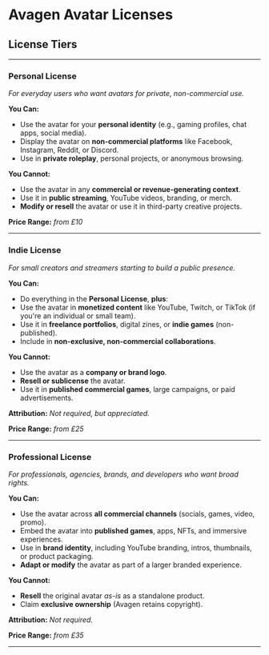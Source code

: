 # Avagen Avatar Licenses

## License Tiers

---

### Personal License  
*For everyday users who want avatars for private, non-commercial use.*

**You Can:**
- Use the avatar for your **personal identity** (e.g., gaming profiles, chat apps, social media).
- Display the avatar on **non-commercial platforms** like Facebook, Instagram, Reddit, or Discord.
- Use in **private roleplay**, personal projects, or anonymous browsing.

**You Cannot:**
- Use the avatar in any **commercial or revenue-generating context**.
- Use it in **public streaming**, YouTube videos, branding, or merch.
- **Modify or resell** the avatar or use it in third-party creative projects.

**Price Range:** *from £10*

---

### Indie License  
*For small creators and streamers starting to build a public presence.*

**You Can:**
- Do everything in the **Personal License**, **plus**:
- Use the avatar in **monetized content** like YouTube, Twitch, or TikTok (if you're an individual or small team).
- Use it in **freelance portfolios**, digital zines, or **indie games** (non-published).
- Include in **non-exclusive, non-commercial collaborations**.

**You Cannot:**
- Use the avatar as a **company or brand logo**.
- **Resell or sublicense** the avatar.
- Use it in **published commercial games**, large campaigns, or paid advertisements.

**Attribution:** *Not required, but appreciated.*

**Price Range:** *from £25*

---

### Professional License  
*For professionals, agencies, brands, and developers who want broad rights.*

**You Can:**
- Use the avatar across **all commercial channels** (socials, games, video, promo).
- Embed the avatar into **published games**, apps, NFTs, and immersive experiences.
- Use in **brand identity**, including YouTube branding, intros, thumbnails, or product packaging.
- **Adapt or modify** the avatar as part of a larger branded experience.

**You Cannot:**
- **Resell** the original avatar *as-is* as a standalone product.
- Claim **exclusive ownership** (Avagen retains copyright).

**Attribution:** *Not required.*

**Price Range:** *from £35*

---



